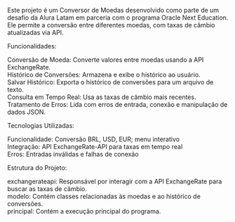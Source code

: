 Este projeto é um Conversor de Moedas desenvolvido como parte de um desafio da Alura Latam em parceria com o programa Oracle Next Education. Ele permite a conversão entre diferentes moedas, com taxas de câmbio atualizadas via API.

Funcionalidades:

Conversão de Moeda: Converte valores entre moedas usando a API ExchangeRate.<br>
Histórico de Conversões: Armazena e exibe o histórico ao usuário.<br>
Salvar Histórico: Exporta o histórico de conversões para um arquivo de texto.<br>
Consulta em Tempo Real: Usa as taxas de câmbio mais recentes.<br>
Tratamento de Erros: Lida com erros de entrada, conexão e manipulação de dados JSON.<br>

Tecnologias Utilizadas:

Funcionalidade: Conversão BRL, USD, EUR; menu interativo<br>
Integração: API ExchangeRate-API para taxas em tempo real<br>
Erros: Entradas inválidas e falhas de conexão<br>

Estrutura do Projeto:

exchangerateapi: Responsável por interagir com a API ExchangeRate para buscar as taxas de câmbio.<br>
modelo: Contém classes relacionadas às moedas e ao histórico de conversões.<br>
principal: Contém a execução principal do programa.
